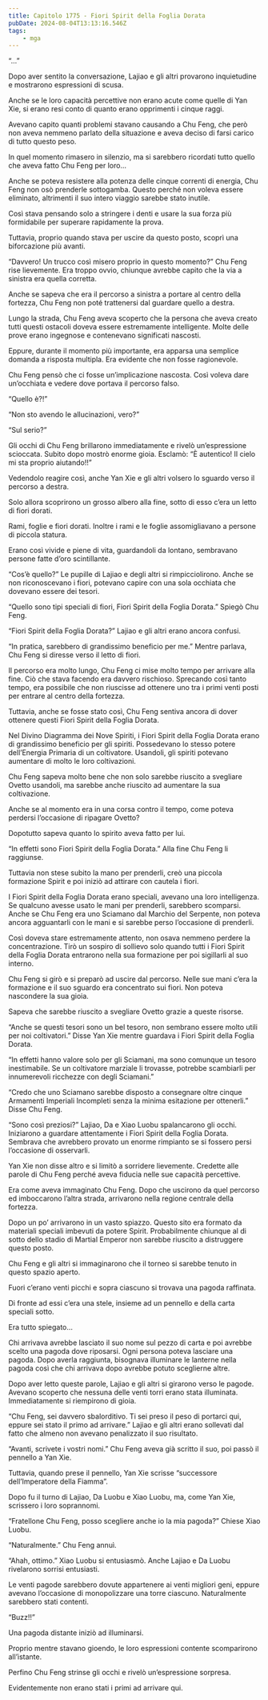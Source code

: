 ```yaml
---
title: Capitolo 1775 - Fiori Spirit della Foglia Dorata
pubDate: 2024-08-04T13:13:16.546Z
tags:
    - mga
---
```



“...”


Dopo aver sentito la conversazione, Lajiao e gli altri provarono inquietudine e mostrarono espressioni di scusa.


Anche se le loro capacità percettive non erano acute come quelle di Yan Xie, si erano resi conto di quanto erano opprimenti i cinque raggi.

Avevano capito quanti problemi stavano causando a Chu Feng, che però non aveva nemmeno parlato della situazione e aveva deciso di farsi carico di tutto questo peso.


In quel momento rimasero in silenzio, ma si sarebbero ricordati tutto quello che aveva fatto Chu Feng per loro…


Anche se poteva resistere alla potenza delle cinque correnti di energia, Chu Feng non osò prenderle sottogamba. Questo perché non voleva essere eliminato, altrimenti il suo intero viaggio sarebbe stato inutile.


Così stava pensando solo a stringere i denti e usare la sua forza più formidabile per superare rapidamente la prova.


Tuttavia, proprio quando stava per uscire da questo posto, scoprì una biforcazione più avanti.


“Davvero! Un trucco così misero proprio in questo momento?” Chu Feng rise lievemente. Era troppo ovvio, chiunque avrebbe capito che la via a sinistra era quella corretta.


Anche se sapeva che era il percorso a sinistra a portare al centro della fortezza, Chu Feng non poté trattenersi dal guardare quello a destra.


Lungo la strada, Chu Feng aveva scoperto che la persona che aveva creato tutti questi ostacoli doveva essere estremamente intelligente. Molte delle prove erano ingegnose e contenevano significati nascosti.


Eppure, durante il momento più importante, era apparsa una semplice domanda a risposta multipla. Era evidente che non fosse ragionevole.

Chu Feng pensò che ci fosse un’implicazione nascosta. Così voleva dare un’occhiata e vedere dove portava il percorso falso.


“Quello è?!”


“Non sto avendo le allucinazioni, vero?”


“Sul serio?”


Gli occhi di Chu Feng brillarono immediatamente e rivelò un’espressione scioccata. Subito dopo mostrò enorme gioia. Esclamò: “È autentico! Il cielo mi sta proprio aiutando!!”


Vedendolo reagire così, anche Yan Xie e gli altri volsero lo sguardo verso il percorso a destra.


Solo allora scoprirono un grosso albero alla fine, sotto di esso c’era un letto di fiori dorati.


Rami, foglie e fiori dorati. Inoltre i rami e le foglie assomigliavano a persone di piccola statura.


Erano così vivide e piene di vita, guardandoli da lontano, sembravano persone fatte d’oro scintillante.

“Cos’è quello?” Le pupille di Lajiao e degli altri si rimpicciolirono. Anche se non riconoscevano i fiori, potevano capire con una sola occhiata che dovevano essere dei tesori.


“Quello sono tipi speciali di fiori, Fiori Spirit della Foglia Dorata.” Spiegò Chu Feng.


“Fiori Spirit della Foglia Dorata?” Lajiao e gli altri erano ancora confusi.

“In pratica, sarebbero di grandissimo beneficio per me.” Mentre parlava, Chu Feng si diresse verso il letto di fiori.


Il percorso era molto lungo, Chu Feng ci mise molto tempo per arrivare alla fine. Ciò che stava facendo era davvero rischioso. Sprecando così tanto tempo, era possibile che non riuscisse ad ottenere uno tra i primi venti posti per entrare al centro della fortezza.


Tuttavia, anche se fosse stato così, Chu Feng sentiva ancora di dover ottenere questi Fiori Spirit della Foglia Dorata.


Nel Divino Diagramma dei Nove Spiriti, i Fiori Spirit della Foglia Dorata erano di grandissimo beneficio per gli spiriti. Possedevano lo stesso potere dell’Energia Primaria di un coltivatore. Usandoli, gli spiriti potevano aumentare di molto le loro coltivazioni.


Chu Feng sapeva molto bene che non solo sarebbe riuscito a svegliare Ovetto usandoli, ma sarebbe anche riuscito ad aumentare la sua coltivazione.


Anche se al momento era in una corsa contro il tempo, come poteva perdersi l’occasione di ripagare Ovetto?

Dopotutto sapeva quanto lo spirito aveva fatto per lui.


“In effetti sono Fiori Spirit della Foglia Dorata.” Alla fine Chu Feng li raggiunse.

Tuttavia non stese subito la mano per prenderli, creò una piccola formazione Spirit e poi iniziò ad attirare con cautela i fiori.


I Fiori Spirit della Foglia Dorata erano speciali, avevano una loro intelligenza. Se qualcuno avesse usato le mani per prenderli, sarebbero scomparsi. Anche se Chu Feng era uno Sciamano dal Marchio del Serpente, non poteva ancora agguantarli con le mani e si sarebbe perso l’occasione di prenderli.

Così doveva stare estremamente attento, non osava nemmeno perdere la concentrazione. Tirò un sospiro di sollievo solo quando tutti i Fiori Spirit della Foglia Dorata entrarono nella sua formazione per poi sigillarli al suo interno.


Chu Feng si girò e si preparò ad uscire dal percorso. Nelle sue mani c’era la formazione e il suo sguardo era concentrato sui fiori. Non poteva nascondere la sua gioia.

Sapeva che sarebbe riuscito a svegliare Ovetto grazie a queste risorse.

“Anche se questi tesori sono un bel tesoro, non sembrano essere molto utili per noi coltivatori.” Disse Yan Xie mentre guardava i Fiori Spirit della Foglia Dorata.


“In effetti hanno valore solo per gli Sciamani, ma sono comunque un tesoro inestimabile. Se un coltivatore marziale li trovasse, potrebbe scambiarli per innumerevoli ricchezze con degli Sciamani.”

“Credo che uno Sciamano sarebbe disposto a consegnare oltre cinque Armamenti Imperiali Incompleti senza la minima esitazione per ottenerli.” Disse Chu Feng.


“Sono così preziosi?” Lajiao, Da e Xiao Luobu spalancarono gli occhi. Iniziarono a guardare attentamente i Fiori Spirit della Foglia Dorata. Sembrava che avrebbero provato un enorme rimpianto se si fossero persi l’occasione di osservarli.


Yan Xie non disse altro e si limitò a sorridere lievemente. Credette alle parole di Chu Feng perché aveva fiducia nelle sue capacità percettive.


Era come aveva immaginato Chu Feng. Dopo che uscirono da quel percorso ed imboccarono l’altra strada, arrivarono nella regione centrale della fortezza.

Dopo un po’ arrivarono in un vasto spiazzo. Questo sito era formato da materiali speciali imbevuti da potere Spirit. Probabilmente chiunque al di sotto dello stadio di Martial Emperor non sarebbe riuscito a distruggere questo posto.


Chu Feng e gli altri si immaginarono che il torneo si sarebbe tenuto in questo spazio aperto.


Fuori c’erano venti picchi e sopra ciascuno si trovava una pagoda raffinata.


Di fronte ad essi c’era una stele, insieme ad un pennello e della carta speciali sotto.


Era tutto spiegato…


Chi arrivava avrebbe lasciato il suo nome sul pezzo di carta e poi avrebbe scelto una pagoda dove riposarsi. Ogni persona poteva lasciare una pagoda. Dopo averla raggiunta, bisognava illuminare le lanterne nella pagoda così che chi arrivava dopo avrebbe potuto sceglierne altre.


Dopo aver letto queste parole, Lajiao e gli altri si girarono verso le pagode. Avevano scoperto che nessuna delle venti torri erano stata illuminata. Immediatamente si riempirono di gioia.

“Chu Feng, sei davvero sbalorditivo. Ti sei preso il peso di portarci qui, eppure sei stato il primo ad arrivare.” Lajiao e gli altri erano sollevati dal fatto che almeno non avevano penalizzato il suo risultato.


“Avanti, scrivete i vostri nomi.” Chu Feng aveva già scritto il suo, poi passò il pennello a Yan Xie.


Tuttavia, quando prese il pennello, Yan Xie scrisse “successore dell’Imperatore della Fiamma”.


Dopo fu il turno di Lajiao, Da Luobu e Xiao Luobu, ma, come Yan Xie, scrissero i loro soprannomi.


“Fratellone Chu Feng, posso scegliere anche io la mia pagoda?” Chiese Xiao Luobu.


“Naturalmente.” Chu Feng annuì.


“Ahah, ottimo.” Xiao Luobu si entusiasmò. Anche Lajiao e Da Luobu rivelarono sorrisi entusiasti.


Le venti pagode sarebbero dovute appartenere ai venti migliori geni, eppure avevano l’occasione di monopolizzare una torre ciascuno. Naturalmente sarebbero stati contenti.


“Buzz!!”


Una pagoda distante iniziò ad illuminarsi.


Proprio mentre stavano gioendo, le loro espressioni contente scomparirono all’istante.


Perfino Chu Feng strinse gli occhi e rivelò un’espressione sorpresa.

Evidentemente non erano stati i primi ad arrivare qui.



